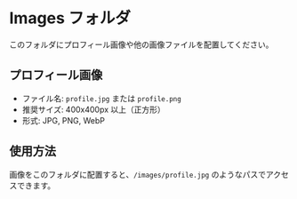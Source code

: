 # Images フォルダ

このフォルダにプロフィール画像や他の画像ファイルを配置してください。

## プロフィール画像
- ファイル名: `profile.jpg` または `profile.png`
- 推奨サイズ: 400x400px 以上（正方形）
- 形式: JPG, PNG, WebP

## 使用方法
画像をこのフォルダに配置すると、`/images/profile.jpg` のようなパスでアクセスできます。